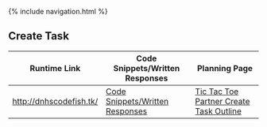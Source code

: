 {% include navigation.html %}

## Create Task

| Runtime Link | Code Snippets/Written Responses | Planning Page |
| ------------ | ------------------------------- | ------------- | 
| http://dnhscodefish.tk/ | [Code Snippets/Written Responses](https://github.com/arushi10/codefish/wiki/Vidhi---Written-Create-Task) | [Tic Tac Toe Partner Create Task Outline](https://github.com/arushi10/codefish/wiki/Vidhi-and-Saumya-Create-Task:--Tic-Tac-Toe) |

